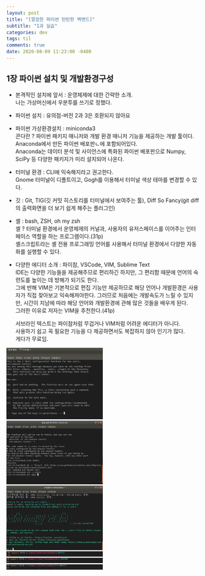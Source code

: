 ```yaml
---
layout: post
title: "[깔끔한 파이썬 탄탄한 백엔드]"
subtitle: "1과 실습"
categories: dev
tags: til
comments: true
date: 2020-08-09 11:23:00 -0400
---
```



## 1장 파이썬 설치 및 개발환경구성
- 본격적인 설치에 앞서 : 운영체제에 대한 간략한 소개.   
나는 가상머신에서 우분투를 쓰기로 정했다.   
- 파이썬 설치 : 유의점-버전 2과 3은 호환되지 않아요 
- 파이썬 가상환경설치 : miniconda3  
콘다란 ? 파이썬 패키지 매니저와 개발 환경 매니저 기능을 제공하는 개발 툴이다.   
Anaconda에서 만든 파이썬 배포판ㄴ에 포함되어있다.   
Anaconda는 데이터 분석 및 사이언스에 특화된 파이썬 배포판으로 Numpy, SciPy 등 다양한 패키지가 미리 설치되어 나온다.     
- 터미널 환경 : CLI에 익숙해지라고 권고한다.    
Gnome 터미널이 디폴트이고, Gogh를 이용해서 터미널 색상 테마를 변경할 수 있다.   
- 깃 : Git, TIG(깃 커밋 히스토리를 터미널에서 보여주는 툴), Diff So Fancy(git diff의 출력화면을 더 보기 쉽게 해주는 플러그인)   
- 셸 : bash, ZSH, oh my zsh         
셸 ? 터미널 환경에서 운영체제의 커널과, 사용자의 유저스페이스를 이어주는 인터페이스 역할을 하는 프로그램이다.(31p)  
셸스크립트라는 셸 전용 프로그래밍 언어를 사용해서 터미널 환경에서 다양한 자동화를 실행할 수 있다.   

- 다양한 에디터 소개 : 파이참, VSCode, VIM, Sublime Text    
    IDE는 다양한 기능들을 제공해주므로 편리하긴 하지만, 그 편리함 때문에 언어의 숙련도를 높이는 데 방해가 되기도 한다.  
    그에 반해 VIM은 기본적으로 편집 기능만 제공하므로 해당 언어나 개발환경은 사용자가 직접 찾아보고 익숙해져야한다. 
    그러므로 처음에는 개발속도가 느릴 수 있지만, 시간이 지남에 따라 해당 언어와 개발환경에 관해 많은 것들을 배우게 된다.    
    그러한 이유로 저자는 VIM을 추천한다.(41p)   

    서브라인 텍스트는 파이참처럼 무겁거나 VIM처럼 어려운 에디터가 아니다.   
    사용하기 쉽고 꼭 필요한 기능을 다 제공하면서도 복잡하지 않아 인기가 많다.   
    게다가 무료임.


<img src="/assets/img/posts/2020-08-09.png" width="50%" height="50%">  
<br>
<img src="/assets/img/posts/2020-08-09-2.png" width="50%" height="50%">  
<br>
<img src="/assets/img/posts/2020-08-09-3.png" width="50%" height="50%">  
<br>
<img src="/assets/img/posts/2020-08-09-4.png" width="50%" height="50%">  
<br>
<img src="/assets/img/posts/2020-08-09-5.png" width="50%" height="50%">  
<br>
<img src="/assets/img/posts/2020-08-09-6.png" width="50%" height="50%">  